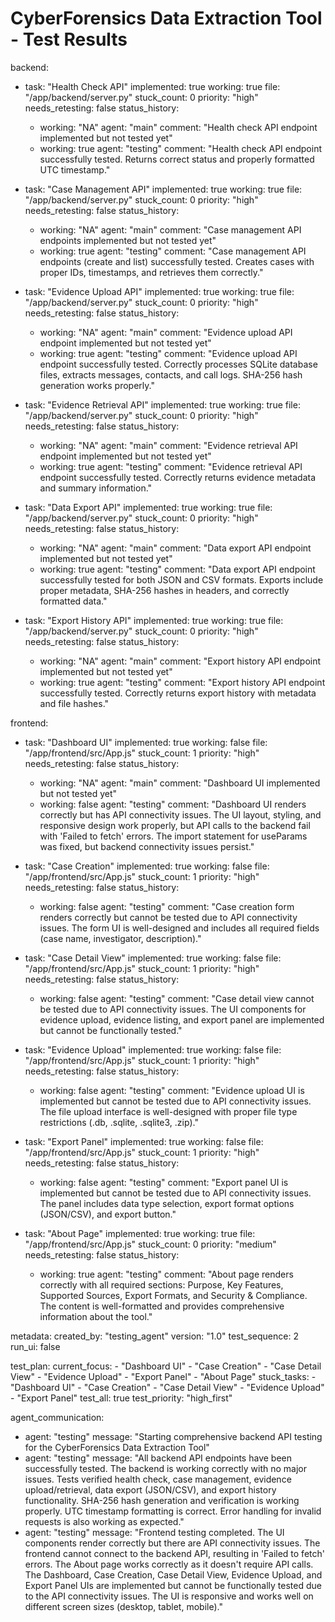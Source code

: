 # CyberForensics Data Extraction Tool - Test Results

backend:
  - task: "Health Check API"
    implemented: true
    working: true
    file: "/app/backend/server.py"
    stuck_count: 0
    priority: "high"
    needs_retesting: false
    status_history:
      - working: "NA"
        agent: "main"
        comment: "Health check API endpoint implemented but not tested yet"
      - working: true
        agent: "testing"
        comment: "Health check API endpoint successfully tested. Returns correct status and properly formatted UTC timestamp."

  - task: "Case Management API"
    implemented: true
    working: true
    file: "/app/backend/server.py"
    stuck_count: 0
    priority: "high"
    needs_retesting: false
    status_history:
      - working: "NA"
        agent: "main"
        comment: "Case management API endpoints implemented but not tested yet"
      - working: true
        agent: "testing"
        comment: "Case management API endpoints (create and list) successfully tested. Creates cases with proper IDs, timestamps, and retrieves them correctly."

  - task: "Evidence Upload API"
    implemented: true
    working: true
    file: "/app/backend/server.py"
    stuck_count: 0
    priority: "high"
    needs_retesting: false
    status_history:
      - working: "NA"
        agent: "main"
        comment: "Evidence upload API endpoint implemented but not tested yet"
      - working: true
        agent: "testing"
        comment: "Evidence upload API endpoint successfully tested. Correctly processes SQLite database files, extracts messages, contacts, and call logs. SHA-256 hash generation works properly."

  - task: "Evidence Retrieval API"
    implemented: true
    working: true
    file: "/app/backend/server.py"
    stuck_count: 0
    priority: "high"
    needs_retesting: false
    status_history:
      - working: "NA"
        agent: "main"
        comment: "Evidence retrieval API endpoint implemented but not tested yet"
      - working: true
        agent: "testing"
        comment: "Evidence retrieval API endpoint successfully tested. Correctly returns evidence metadata and summary information."

  - task: "Data Export API"
    implemented: true
    working: true
    file: "/app/backend/server.py"
    stuck_count: 0
    priority: "high"
    needs_retesting: false
    status_history:
      - working: "NA"
        agent: "main"
        comment: "Data export API endpoint implemented but not tested yet"
      - working: true
        agent: "testing"
        comment: "Data export API endpoint successfully tested for both JSON and CSV formats. Exports include proper metadata, SHA-256 hashes in headers, and correctly formatted data."

  - task: "Export History API"
    implemented: true
    working: true
    file: "/app/backend/server.py"
    stuck_count: 0
    priority: "high"
    needs_retesting: false
    status_history:
      - working: "NA"
        agent: "main"
        comment: "Export history API endpoint implemented but not tested yet"
      - working: true
        agent: "testing"
        comment: "Export history API endpoint successfully tested. Correctly returns export history with metadata and file hashes."

frontend:
  - task: "Dashboard UI"
    implemented: true
    working: false
    file: "/app/frontend/src/App.js"
    stuck_count: 1
    priority: "high"
    needs_retesting: false
    status_history:
      - working: "NA"
        agent: "main"
        comment: "Dashboard UI implemented but not tested yet"
      - working: false
        agent: "testing"
        comment: "Dashboard UI renders correctly but has API connectivity issues. The UI layout, styling, and responsive design work properly, but API calls to the backend fail with 'Failed to fetch' errors. The import statement for useParams was fixed, but backend connectivity issues persist."

  - task: "Case Creation"
    implemented: true
    working: false
    file: "/app/frontend/src/App.js"
    stuck_count: 1
    priority: "high"
    needs_retesting: false
    status_history:
      - working: false
        agent: "testing"
        comment: "Case creation form renders correctly but cannot be tested due to API connectivity issues. The form UI is well-designed and includes all required fields (case name, investigator, description)."

  - task: "Case Detail View"
    implemented: true
    working: false
    file: "/app/frontend/src/App.js"
    stuck_count: 1
    priority: "high"
    needs_retesting: false
    status_history:
      - working: false
        agent: "testing"
        comment: "Case detail view cannot be tested due to API connectivity issues. The UI components for evidence upload, evidence listing, and export panel are implemented but cannot be functionally tested."

  - task: "Evidence Upload"
    implemented: true
    working: false
    file: "/app/frontend/src/App.js"
    stuck_count: 1
    priority: "high"
    needs_retesting: false
    status_history:
      - working: false
        agent: "testing"
        comment: "Evidence upload UI is implemented but cannot be tested due to API connectivity issues. The file upload interface is well-designed with proper file type restrictions (.db, .sqlite, .sqlite3, .zip)."

  - task: "Export Panel"
    implemented: true
    working: false
    file: "/app/frontend/src/App.js"
    stuck_count: 1
    priority: "high"
    needs_retesting: false
    status_history:
      - working: false
        agent: "testing"
        comment: "Export panel UI is implemented but cannot be tested due to API connectivity issues. The panel includes data type selection, export format options (JSON/CSV), and export button."

  - task: "About Page"
    implemented: true
    working: true
    file: "/app/frontend/src/App.js"
    stuck_count: 0
    priority: "medium"
    needs_retesting: false
    status_history:
      - working: true
        agent: "testing"
        comment: "About page renders correctly with all required sections: Purpose, Key Features, Supported Sources, Export Formats, and Security & Compliance. The content is well-formatted and provides comprehensive information about the tool."

metadata:
  created_by: "testing_agent"
  version: "1.0"
  test_sequence: 2
  run_ui: false

test_plan:
  current_focus:
    - "Dashboard UI"
    - "Case Creation"
    - "Case Detail View"
    - "Evidence Upload"
    - "Export Panel"
    - "About Page"
  stuck_tasks:
    - "Dashboard UI"
    - "Case Creation"
    - "Case Detail View"
    - "Evidence Upload"
    - "Export Panel"
  test_all: true
  test_priority: "high_first"

agent_communication:
  - agent: "testing"
    message: "Starting comprehensive backend API testing for the CyberForensics Data Extraction Tool"
  - agent: "testing"
    message: "All backend API endpoints have been successfully tested. The backend is working correctly with no major issues. Tests verified health check, case management, evidence upload/retrieval, data export (JSON/CSV), and export history functionality. SHA-256 hash generation and verification is working properly. UTC timestamp formatting is correct. Error handling for invalid requests is also working as expected."
  - agent: "testing"
    message: "Frontend testing completed. The UI components render correctly but there are API connectivity issues. The frontend cannot connect to the backend API, resulting in 'Failed to fetch' errors. The About page works correctly as it doesn't require API calls. The Dashboard, Case Creation, Case Detail View, Evidence Upload, and Export Panel UIs are implemented but cannot be functionally tested due to the API connectivity issues. The UI is responsive and works well on different screen sizes (desktop, tablet, mobile)."